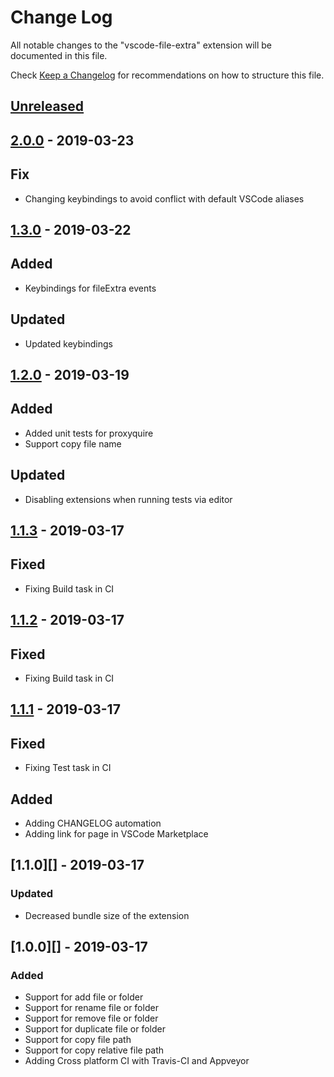 # Change Log

All notable changes to the "vscode-file-extra" extension will be documented in this file.

Check [Keep a Changelog](http://keepachangelog.com/) for recommendations on how to structure this file.

## [Unreleased]

## [2.0.0][] - 2019-03-23

## Fix

- Changing keybindings to avoid conflict with default VSCode aliases

## [1.3.0][] - 2019-03-22

## Added

- Keybindings for fileExtra events

## Updated

- Updated keybindings

## [1.2.0][] - 2019-03-19

## Added

- Added unit tests for proxyquire
- Support copy file name

## Updated

- Disabling extensions when running tests via editor

## [1.1.3][] - 2019-03-17

## Fixed

- Fixing Build task in CI

## [1.1.2][] - 2019-03-17

## Fixed

- Fixing Build task in CI

## [1.1.1][] - 2019-03-17

## Fixed

- Fixing Test task in CI

## Added

- Adding CHANGELOG automation
- Adding link for page in VSCode Marketplace

## [1.1.0][] - 2019-03-17

### Updated

- Decreased bundle size of the extension

## [1.0.0][] - 2019-03-17

### Added

- Support for add file or folder
- Support for rename file or folder
- Support for remove file or folder
- Support for duplicate file or folder
- Support for copy file path
- Support for copy relative file path
- Adding Cross platform CI with Travis-CI and Appveyor

[unreleased]: https://github.com/willmendesneto/vscode-file-extra/compare/v1.1.1...HEAD
[1.1.1]: https://github.com/willmendesneto/vscode-file-extra/tree/v1.1.1
[unreleased]: https://github.com/willmendesneto/vscode-file-extra/compare/v1.1.2...HEAD
[1.1.2]: https://github.com/willmendesneto/vscode-file-extra/tree/v1.1.2
[unreleased]: https://github.com/willmendesneto/vscode-file-extra/compare/v1.1.3...HEAD
[1.1.3]: https://github.com/willmendesneto/vscode-file-extra/tree/v1.1.3
[unreleased]: https://github.com/willmendesneto/vscode-file-extra/compare/v1.2.0...HEAD
[1.2.0]: https://github.com/willmendesneto/vscode-file-extra/tree/v1.2.0
[unreleased]: https://github.com/willmendesneto/vscode-file-extra/compare/v1.3.0...HEAD
[1.3.0]: https://github.com/willmendesneto/vscode-file-extra/tree/v1.3.0


[Unreleased]: https://github.com/willmendesneto/vscode-file-extra/compare/v2.0.0...HEAD
[2.0.0]: https://github.com/willmendesneto/vscode-file-extra/tree/v2.0.0